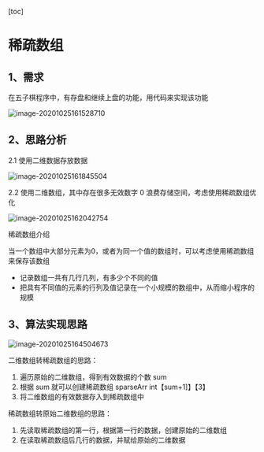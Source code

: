 [toc]

# 稀疏数组

## 1、需求

在五子棋程序中，有存盘和继续上盘的功能，用代码来实现该功能

![image-20201025161528710](https://i.loli.net/2020/10/25/p3mJEBkOclR5dwo.png)

## 2、思路分析

2.1 使用二维数据存放数据

![image-20201025161845504](https://i.loli.net/2020/10/25/FCXHIKn3h4oGqSb.png)

2.2 使用二维数组，其中存在很多无效数字 0 浪费存储空间，考虑使用稀疏数组优化

![image-20201025162042754](https://i.loli.net/2020/10/25/OCNdVcla5y8ejx2.png)

稀疏数组介绍

当一个数组中大部分元素为0，或者为同一个值的数组时，可以考虑使用稀疏数组来保存该数组

- 记录数组一共有几行几列，有多少个不同的值
- 把具有不同值的元素的行列及值记录在一个小规模的数组中，从而缩小程序的规模

## 3、算法实现思路

![image-20201025164504673](https://i.loli.net/2020/10/25/XmelMcaOwzHIZFk.png)

二维数组转稀疏数组的思路：

1. 遍历原始的二维数组，得到有效数据的个数 sum
2. 根据 sum 就可以创建稀疏数组 sparseArr int【sum+1]】【3】
3. 将二维数组的有效数据存入到稀疏数组中

稀疏数组转原始二维数组的思路：

1. 先读取稀疏数组的第一行，根据第一行的数据，创建原始的二维数组
2. 在读取稀疏数组后几行的数据，并赋给原始的二维数据